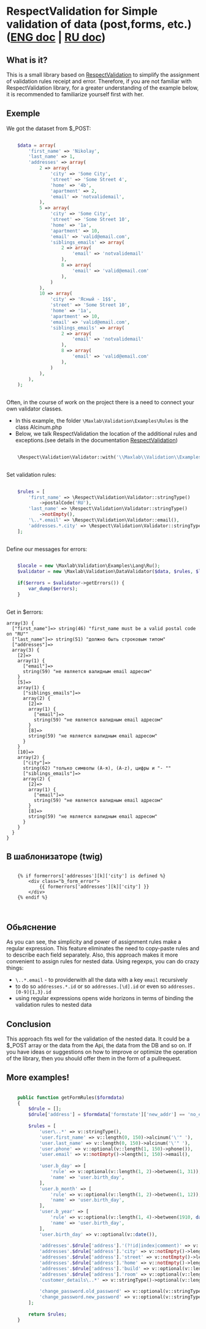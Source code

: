 # RespectValidation for Simple validation of data (post,forms, etc.) ([ENG doc](README.md) | [RU doc](README_RU.md)) 

## What is it?
This is a small library based on [RespectValidation](https://github.com/Respect/Validation) to simplify the assignment of validation rules receipt and error. Therefore, if you are not familiar with RespectValidation library, for a greater understanding of the example below, it is recommended to familiarize yourself first with her.


## Exemple
We got the dataset from $_POST:
```php
    
    $data = array(
        'first_name' => 'Nikolay',
        'last_name' => 1,
        'addresses' => array(
            2 => array(
                'city' => 'Some City',
                'street' => 'Some Street 4',
                'home' => '4b',
                'apartment' => 2,
                'email' => 'notvalidemail',
            ),
            5 => array(
                'city' => 'Some City',
                'street' => 'Some Street 10',
                'home' => '1a',
                'apartment' => 10,
                'email' => 'valid@email.com',
                'siblings_emails' => array(
                    2 => array(
                        'email' => 'notvalidemail'
                    ),
                    8 => array(
                        'email' => 'valid@email.com'
                    ),
                )
            ),
            10 => array(
                'city' => 'Ясный - 1$$',
                'street' => 'Some Street 10',
                'home' => '1a',
                'apartment' => 10,
                'email' => 'valid@email.com',
                'siblings_emails' => array(
                    2 => array(
                        'email' => 'notvalidemail'
                    ),
                    8 => array(
                        'email' => 'valid@email.com'
                    ),
                )
            ),
        ),
    );
    
```

Often, in the course of work on the project there is a need to connect your own validator classes.
- In this example, the folder `\Maxlab\Validation\Examples\Rules` is the class Alcinum.php
- Below, we talk RespectValidation the location of the additional rules and exceptions.(see details in the documentation [RespectValidation](https://github.com/Respect/Validation))
```php
    
    \Respect\Validation\Validator::with('\\Maxlab\\Validation\\Examples\\Rules', true);
    
```

Set validation rules:
```php
    
    $rules = [
        'first_name' => \Respect\Validation\Validator::stringType()
            ->postalCode('RU'),
        'last_name' => \Respect\Validation\Validator::stringType()
            ->notEmpty(),
        '\..*.email' => \Respect\Validation\Validator::email(),
        'addresses.*.city' => \Respect\Validation\Validator::stringType()->length(1, 150)->alcinum('- '),
    ];
    
```

Define our messages for errors:
```php
    
    $locale = new \Maxlab\Validation\Examples\Lang\Ru();
    $validator = new \Maxlab\Validation\DataValidator($data, $rules, $locale);
    
    if($errors = $validator->getErrors()) {
        var_dump($errors);
    }
    
```

Get in $errors:
```no-highlight
array(3) {
  ["first_name"]=> string(46) "first_name must be a valid postal code on "RU""
  ["last_name"]=> string(51) "должно быть строковым типом"
  ["addresses"]=>
  array(3) {
    [2]=>
    array(1) {
      ["email"]=>
      string(59) "не является валидным email адресом"
    }
    [5]=>
    array(1) {
      ["siblings_emails"]=>
      array(2) {
        [2]=>
        array(1) {
          ["email"]=>
          string(59) "не является валидным email адресом"
        }
        [8]=>
        string(59) "не является валидным email адресом"
      }
    }
    [10]=>
    array(2) {
      ["city"]=>
      string(62) "только символы (А-я), (A-z), цифры и "- ""
      ["siblings_emails"]=>
      array(2) {
        [2]=>
        array(1) {
          ["email"]=>
          string(59) "не является валидным email адресом"
        }
        [8]=>
        string(59) "не является валидным email адресом"
      }
    }
  }
}

```

## В шаблонизаторе (twig)
```twig
    
    {% if formerrors['addresses'][k]['city'] is defined %}
        <div class="b_form_error">
            {{ formerrors['addresses'][k]['city'] }}
        </div>
    {% endif %}
    
    
```

## Обьяснение
As you can see, the simplicity and power of assignment rules make a regular expression. This feature eliminates the need to copy-paste rules and to describe each field separately. Also, this approach makes it more convenient to assign rules for nested data.
Using regexps, you can do crazy things:
- `\..*.email` - to providerwith all the data with a key `email` recursively
- to do so `addresses.*.id` or so `addresses.[\d].id` or even so `addresses.[0-9]{1,3}.id`
- using regular expressions opens wide horizons in terms of binding the validation rules to nested data

## Conclusion
This approach fits well for the validation of the nested data. It could be a $_POST array or the data from the Api, the data from the DB and so on.
If you have ideas or suggestions on how to improve or optimize the operation of the library, then you should offer them in the form of a pullrequest.

## More examples!

```php
    
    public function getFormRules($formdata)
    {
        $drule = [];
        $drule['address'] = $formdata['formstate']['new_addr'] == 'no_edit' ? '\.(?!new).*\.' : '\..*\.';
        
        $rules = [
            'user\..*' => v::stringType(),
            'user.first_name' => v::length(0, 150)->alcinum('\'" '),
            'user.last_name' => v::length(0, 150)->alcinum('\'" '),
            'user.phone' => v::optional(v::length(1, 150)->phone()),
            'user.email' => v::notEmpty()->length(1, 150)->email(),
            
            'user.b_day' => [
                'rule' => v::optional(v::length(1, 2)->between(1, 31)),
                'name' => 'user.birth_day',
            ],
            'user.b_month' => [
                'rule' => v::optional(v::length(1, 2)->between(1, 12)),
                'name' => 'user.birth_day',
            ],
            'user.b_year' => [
                'rule' => v::optional(v::length(1, 4)->between(1910, date('Y'))),
                'name' => 'user.birth_day',
            ],
            'user.birth_day' => v::optional(v::date()),
            
            'addresses'.$drule['address'].'(?!id|index|comment)' => v::stringType(),
            'addresses'.$drule['address'].'city' => v::notEmpty()->length(1, 255)->alcinum('\'"\\- '),
            'addresses'.$drule['address'].'street' => v::notEmpty()->length(1, 255)->alcinum('\'"\\- '),
            'addresses'.$drule['address'].'home' => v::notEmpty()->length(1, 20),
            'addresses'.$drule['address'].'build' => v::optional(v::length(1, 20)),
            'addresses'.$drule['address'].'room' => v::optional(v::length(1, 20)),
            'customer_details\..*' => v::stringType()->optional(v::length(1, 500)),
            
            'change_password.old_password' => v::optional(v::stringType()->length(1, 255)->userPasswordCheck()),
            'change_password.new_password' => v::optional(v::stringType()->length(1, 255)->alnum("#*&%$")->noWhitespace()),
        ];
        
        return $rules;
    }
    
```




